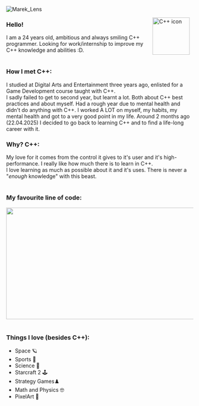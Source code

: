 
![Marek_Lens](https://github.com/user-attachments/assets/c95fc092-00a1-4a0c-8c98-6fc3fa7f10b3)

<img align="right" alt="C++ icon" width="100px" style="padding-right:10px;" src="https://cdn.jsdelivr.net/gh/devicons/devicon@latest/icons/cplusplus/cplusplus-original.svg" />

### Hello!
I am a 24 years old, ambitious and always smiling C++ programmer.
Looking for work/internship to improve my C++ knowledge and abilities :D. 
#

### How I met C++:
I studied at Digital Arts and Entertainment three years ago, enlisted for a Game Development course taught with C++.     
I sadly failed to get to second year, but learnt a lot. Both about C++ best practices and about myself. Had a rough year due to mental health and didn't do anything with C++.
I worked A LOT on myself, my habits, my mental health and got to a very good point in my life.
Around 2 months ago (22.04.2025) I decided to go back to learning C++ and to find a life-long career with it.

### Why? C++:
My love for it comes from the control it gives to it's user and it's high-performance. I really like how much there is to learn in C++.    
I love learning as much as possible about it and it's uses. There is never a "*enough* knowledge" with this beast.       
#

### My favourite line of code:

<img src="https://github.com/user-attachments/assets/a17d5db4-6c7b-4f54-9364-a9acf0910f47" width="600" height="300">

#
### Things I love (besides C++):
- Space 🪐 
- Sports 👟
- Science 🔬
- Starcraft 2 🕹️
- Strategy Games♟️
- Math and Physics 🤓
- PixelArt 👾
#

